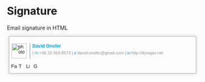 Signature
=========

Email signature in HTML

<div style="padding: 5px; margin: 5px; border: 1px solid darkgray; box-shadow: 0 0 10px lightgray;">
    <div style="font-size: 13px; font-family: Verdana, Arial, Helvetica, sans-serif;">
        <div style="margin: 0 0 8px 0">
            <table style="font-family: sans-serif; font-size: 12px; width: 100%;" border="0">
                <tbody style="font-family: sans-serif; font-size: 12px; width: 100%; border-spacing: 2px 2px; border: 0px none #808080;">
                    <tr style="font-family: sans-serif; font-size: 12px; width: 100%; border-spacing: 2px 2px; border: 0px none #808080;" valign="top">
                        <td class="border-right" style="font-family: sans-serif; font-size: 12px; vertical-align: top; border-right: 1px solid #00A1E6; padding: 1px 8px 1px 1px; width: 40px; border-spacing: 2px 2px;">
                            <img style="font-family: sans-serif; font-size: 12px; height: 40px; width: 40px; border-spacing: 2px 2px;" src="http://dynajax.net/signature/1391499910.png" alt="photo">
                        </td>
                        <td style="font-family: sans-serif; font-size: 12px; text-decoration: none solid #646464; vertical-align: top; color: #646464; padding: 1px 1px 1px 6px; width: 100%; outline: #646464 none 0px; border-spacing: 2px 2px; border: 0px none #646464;">
                            <div style="font-family: sans-serif; font-size: 12px; text-decoration: none solid #646464; text-transform: capitalize; color: #646464; width: 331px; outline: #646464 none 0px; border-spacing: 2px 2px; border: 0px none #646464;">
                                <strong class="text-color theme-font" style="font-family: Arial; font-size: 12px; text-decoration: none solid #00A1E6; text-transform: capitalize; color: #00a1e6; outline: #00A1E6 none 0px; border-spacing: 2px 2px; border: 0px none #00A1E6;">David Onofer</strong>
                            </div>
                            <div style="font-family: Arial; font-size: 11px; text-decoration: none solid #8D8D8D; color: #8d8d8d; padding: 5px 0px; width: 100%; outline: #8D8D8D none 0px; border-spacing: 2px 2px; border: 0px none #8D8D8D;">
                                <span style="font-family: sans-serif; font-size: 11px; text-decoration: none solid #8D8D8D; color: #8d8d8d; outline: #8D8D8D none 0px; border-spacing: 2px 2px; border: 0px none #8D8D8D;">|
                                    <span class="text-color" style="font-family: sans-serif; font-size: 11px; text-decoration: none solid #00A1E6; color: #00a1e6; outline: #00A1E6 none 0px; border-spacing: 2px 2px; border: 0px none #00A1E6;">m:</span>+36 20 919 8573</span>
                                <span style="font-family: sans-serif; font-size: 11px; text-decoration: none solid #8D8D8D; color: #8d8d8d; outline: #8D8D8D none 0px; border-spacing: 2px 2px; border: 0px none #8D8D8D;">|
                                    <span class="text-color" style="font-family: sans-serif; font-size: 11px; text-decoration: none solid #00A1E6; color: #00a1e6; outline: #00A1E6 none 0px; border-spacing: 2px 2px; border: 0px none #00A1E6;">e:</span>david.onofer@gmail.com</span>
                                <span style="font-family: sans-serif; font-size: 11px; text-decoration: none solid #8D8D8D; white-space: nowrap; color: #8d8d8d; outline: #8D8D8D none 0px; border-spacing: 2px 2px; border: 0px none #8D8D8D;">|
                                    <span class="text-color" style="font-family: sans-serif; font-size: 11px; text-decoration: none solid #00A1E6; white-space: nowrap; color: #00a1e6; outline: #00A1E6 none 0px; border-spacing: 2px 2px; border: 0px none #00A1E6;">w:</span>http://dynajax.net</span>
                            </div>
                        </td>
                    </tr>
                </tbody>
            </table>
            <div style="clear:both"></div>
        </div>
        <a href="https://www.facebook.com/odavid" style="text-decoration: none;">
            <img width="16" height="16" alt="Facebook" style="padding: 0px 0px 5px 0px; vertical-align: middle;" border="0" src="http://dynajax.net/signature/facebook.png">
        </a>
        <a href="https://twitter.com/welsen" style="text-decoration: none;">
            <img width="16" height="16" alt="Twitter" style="padding: 0px 0px 5px 0px; vertical-align: middle;" border="0" src="http://dynajax.net/signature/twitter.png">
        </a>
        <a href="http://www.linkedin.com/pub/david-onofer/5/781/725" style="text-decoration: none;">
            <img width="16" height="16" alt="LinkedIn" style="padding: 0px 0px 5px 0px; vertical-align: middle;" border="0" src="http://dynajax.net/signature/linkedin.png">
        </a>
        <a href="https://plus.google.com/u/0/+DavidOnofer/posts/p/pub" style="text-decoration: none;">
            <img width="16" height="16" alt="Google Plus" style="padding: 0px 0px 5px 0px; vertical-align: middle;" border="0" src="http://dynajax.net/signature/google-plus.png">
        </a>
        <br>
    </div>
</div>
